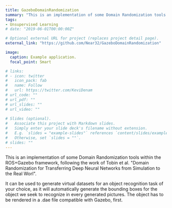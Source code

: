 ```yaml
---
title: GazeboDomainRandomization
summary: "This is an implementation of some Domain Randomization tools within the ROS+Gazebo framework, following the work of Tobin et al.'s 'Domain Randomization for Transferring Deep Neural Networks from Simulation to the Real Worl'."
tags:
- Unsupervised Learning
# date: "2019-06-01T00:00:00Z"

# Optional external URL for project (replaces project detail page).
external_link: "https://github.com/Near32/GazeboDomainRandomization"

image:
  caption: Example application.
  focal_point: Smart

# links:
# - icon: twitter
#   icon_pack: fab
#   name: Follow
#   url: https://twitter.com/KeviDenam
# url_code: ""
# url_pdf: ""
# url_slides: ""
# url_video: ""
 
# Slides (optional).
#   Associate this project with Markdown slides.
#   Simply enter your slide deck's filename without extension.
#   E.g. `slides = "example-slides"` references `content/slides/example-slides.md`.
#   Otherwise, set `slides = ""`.
# slides: ""
---
```


This is an implementation of some Domain Randomization tools within the ROS+Gazebo framework, following the work of Tobin et al. "Domain Randomization for Transferring Deep Neural Networks from Simulation to the Real Worl".

It can be used to generate virtual datasets for an object recognition task of your choice, as it will automatically generate the bounding boxes for the object we seek to recognize in every generated pictures. The object has to be rendered in a .dae file compatible with Gazebo, first.
